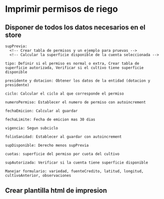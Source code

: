 # Imprimir permisos de riego

## Disponer de todos los datos necesarios en el store

    supPrevia:
      <!-- Crear tabla de permisos y un ejemplo para pruevas -->
      <!-- Calcular la superficie disponible de la cuenta seleccionada -->

    tipo: Definir si el permiso es normal o extra, Crear tabla de superficie autorizada, Verificar si el cultivo tiene superficie disponible

    presidente y dotacion: Obtener los datos de la entidad (dotacion y presidente)

    ciclo: Calcular el ciclo al que corresponde el permiso

    numeroPermiso: Establecer el numero de permiso con autoincrement

    fechaEmicion: Calcular al guardar

    fechaLimite: Fecha de emicion mas 30 dias

    vigencia: Segun subciclo

    folioSanidad: Establecer al guardar con autoincrement

    supDisponible: Derecho menos supPrevia

    cuotas: superficie del permiso por cuota del cultivo

    supAutorizada: Verificar si la cuenta tiene superficie disponible

    Manejar formulario: variedad, fuenteCredito, latitud, longitud, cultivoAnterior, observaciones

## Crear plantilla html de impresion
